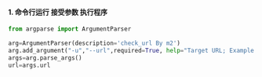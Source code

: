 #### 1.   命令行运行  接受参数   执行程序

```python
from argparse import ArgumentParser

arg=ArgumentParser(description='check_url By m2')
arg.add_argument("-u","--url",required=True, help="Target URL; Example:http://ip:port")
args=arg.parse_args()
url=args.url
```

